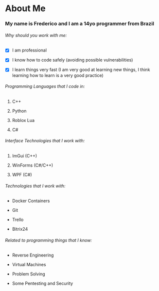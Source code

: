 # About Me

### My name is Frederico and I am a 14yo programmer from Brazil

###### Why should you work with me:

- [x] I am professional
  
- [x] I know how to code safely (avoiding possible vulnerabilities)
  
- [x] I learn things very fast (I am very good at learning new things, I think learning how to learn is a very good practice)
  

###### Programming Languages that I code in:

1. C++
  
2. Python
  
3. Roblox Lua
  
4. C#
  

###### Interface Technologies that I work with:

1. ImGui (C++)
  
2. WinForms (C#/C++)
  
3. WPF (C#)
  

###### Technologies that I work with:

- Docker Containers
  
- Git
  
- Trello
  
- Bitrix24
  

###### Related to programming things that I know:

- Reverse Engineering
  
- Virtual Machines
  
- Problem Solving
  
- Some Pentesting and Security
